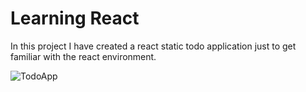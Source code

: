 <h1>Learning React</h1>
<p>In this project I have created a react static todo application just to get familiar with the react environment. </p>

![TodoApp](https://user-images.githubusercontent.com/51125645/87097871-c02dcf80-c263-11ea-9c4a-0b843b11e3d1.gif)

